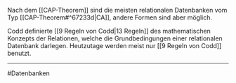 
Nach dem [[CAP-Theorem]] sind die meisten relationalen Datenbanken vom Typ [[CAP-Theorem#^67233d|CA]], andere Formen sind aber möglich.

Codd definierte [[9 Regeln von Codd|13 Regeln]] des mathematischen Konzepts der Relationen, welche die Grundbedingungen einer relationalen Datenbank darlegen.
Heutzutage werden meist nur [[9 Regeln von Codd]] benutzt.

___
#Datenbanken